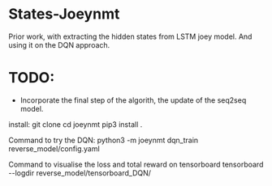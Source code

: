 
# States-Joeynmt
Prior work, with extracting the hidden states from LSTM joey model. And using it  on the DQN approach. 

# TODO:
* Incorporate the final step of the algorith, the update of the seq2seq model.

install:
git clone 
cd joeynmt 
pip3 install .

Command to try the DQN:
python3 -m joeynmt dqn_train reverse_model/config.yaml

Command to visualise the loss and total reward on tensorboard
tensorboard --logdir reverse_model/tensorboard_DQN/ 
